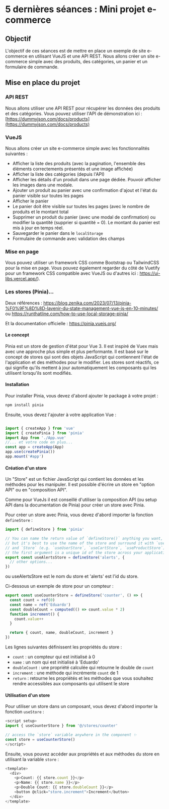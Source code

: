 # 5 dernières séances : Mini projet e-commerce

## Objectif

L'objectif de ces séances est de mettre en place un exemple de site e-commerce en utilisant VueJS et une API REST. Nous allons créer un site e-commerce simple avec des produits, des catégories, un panier et un formulaire de commande.

## Mise en place du projet

### API REST

Nous allons utiliser une API REST pour récupérer les données des produits et des catégories. Vous pouvez utiliser l'API de démonstration ici : [https://dummyjson.com/docs/products](https://dummyjson.com/docs/products)

### VueJS

Nous allons créer un site e-commerce simple avec les fonctionnalités suivantes :

* Afficher la liste des produits (avec la pagination, l'ensemble des éléments correctements présentés et une image affichée)
* Afficher la liste des catégories (depuis l'API)
* Afficher les détails d'un produit dans une page dédiée. Pouvoir afficher les images dans une modale.
* Ajouter un produit au panier avec une confirmation d'ajout et l'état du panier visible sur toutes les pages
* Afficher le panier
* Le panier doit être visible sur toutes les pages (avec le nombre de produits et le montant total
* Supprimer un produit du panier (avec une modal de confirmation) ou modifier la quantité (supprier si quantité = 0). Le montant du panier est mis à jour en temps réel.
* Sauvegarder le panier dans le `localStorage`
* Formulaire de commande avec validation des champs

### Mise en page

Vous pouvez utiliser un framework CSS comme Bootstrap ou TailwindCSS pour la mise en page. Vous pouvez également regarder du côté de Vuetify pour un framework CSS compatible avec VueJS ou d'autres ici : https://ui-libs.vercel.app/).

### Les stores (Pinia)...

Deux références : https://blog.zenika.com/2023/07/13/pinia-%F0%9F%8D%8D-lavenir-du-state-management-vue-js-en-10-minutes/
ou https://runthatline.com/how-to-use-local-storage-pinia/

Et la documentation officielle : https://pinia.vuejs.org/

#### Le concept

Pinia est un store de gestion d'état pour Vue 3. Il est inspiré de Vuex mais avec une approche plus simple et plus performante. Il est basé sur le concept de stores qui sont des objets JavaScript qui contiennent l'état de l'application et des méthodes pour le modifier. Les stores sont réactifs, ce qui signifie qu'ils mettent à jour automatiquement les composants qui les utilisent lorsqu'ils sont modifiés.

#### Installation

Pour installer Pinia, vous devez d'abord ajouter le package à votre projet :

```bash
npm install pinia
```

Ensuite, vous devez l'ajouter à votre application Vue :

```javascript

import { createApp } from 'vue'
import { createPinia } from 'pinia'
import App from './App.vue'
//... et votre code en plus...
const app = createApp(App)
app.use(createPinia())
app.mount('#app')
```

#### Création d'un store

Un "Store" est un fichier JavaScript qui contient les données et les méthodes pour les manipuler. Il est possible d'écrire un store en "option API" ou en "composition API".

Comme pour VueJs il est conseillé d'utiliser la composition API (ou setup API dans la documentation de Pinia) pour créer un store avec Pinia.

Pour créer un store avec Pinia, vous devez d'abord importer la fonction `defineStore` :

```javascript
import { defineStore } from 'pinia'

// You can name the return value of `defineStore()` anything you want,
// but it's best to use the name of the store and surround it with `use`
// and `Store` (e.g. `useUserStore`, `useCartStore`, `useProductStore`)
// the first argument is a unique id of the store across your application
export const useAlertsStore = defineStore('alerts', {
  // other options...
})
```

ou useAlertsStore est le nom du store et 'alerts' est l'id du store.

Ci-dessous un exemple de store pour un compteur :

```javascript
export const useCounterStore = defineStore('counter', () => {
  const count = ref(0)
  const name = ref('Eduardo')
  const doubleCount = computed(() => count.value * 2)
  function increment() {
    count.value++
  }

  return { count, name, doubleCount, increment }
})
```

Les lignes suivantes définissent les propriétés du store :

* `count` : un compteur qui est initialisé à 0
* `name` : un nom qui est initialisé à 'Eduardo'
* `doubleCount` : une propriété calculée qui retourne le double de `count`
* `increment` : une méthode qui incrémente `count` de 1
* `return` : retourne les propriétés et les méthodes que vous souhaitez rendre accessibles aux composants qui utilisent le store

#### Utilisation d'un store

Pour utiliser un store dans un composant, vous devez d'abord importer la fonction `useStore` :

```javascript
<script setup>
import { useCounterStore } from '@/stores/counter'

// access the `store` variable anywhere in the component ✨
const store = useCounterStore()
</script>
```

Ensuite, vous pouvez accéder aux propriétés et aux méthodes du store en utilisant la variable `store` :

```javascript
<template>
  <div>
    <p>Count: {{ store.count }}</p>
    <p>Name: {{ store.name }}</p>
    <p>Double Count: {{ store.doubleCount }}</p>
    <button @click="store.increment">Increment</button>
  </div>
</template>
```